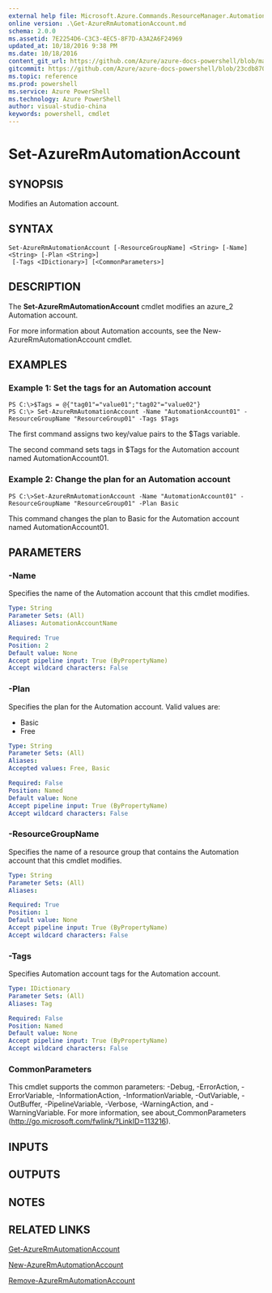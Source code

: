 ```yaml
---
external help file: Microsoft.Azure.Commands.ResourceManager.Automation.dll-Help.xml
online version: .\Get-AzureRmAutomationAccount.md
schema: 2.0.0
ms.assetid: 7E2254D6-C3C3-4EC5-8F7D-A3A2A6F24969
updated_at: 10/18/2016 9:38 PM
ms.date: 10/18/2016
content_git_url: https://github.com/Azure/azure-docs-powershell/blob/master/azureps-cmdlets-docs/ResourceManager/AzureRM.Automation/v1.0.12/Set-AzureRmAutomationAccount.md
gitcommit: https://github.com/Azure/azure-docs-powershell/blob/23cdb8705d4ab9807c0e21b238f3b134a7d49c7d/azureps-cmdlets-docs/ResourceManager/AzureRM.Automation/v1.0.12/Set-AzureRmAutomationAccount.md
ms.topic: reference
ms.prod: powershell
ms.service: Azure PowerShell
ms.technology: Azure PowerShell
author: visual-studio-china
keywords: powershell, cmdlet
---
```


# Set-AzureRmAutomationAccount

## SYNOPSIS
Modifies an Automation account.

## SYNTAX

```
Set-AzureRmAutomationAccount [-ResourceGroupName] <String> [-Name] <String> [-Plan <String>]
 [-Tags <IDictionary>] [<CommonParameters>]
```

## DESCRIPTION
The **Set-AzureRmAutomationAccount** cmdlet modifies an azure_2 Automation account.

For more information about Automation accounts, see the New-AzureRmAutomationAccount cmdlet.

## EXAMPLES

### Example 1: Set the tags for an Automation account
```
PS C:\>$Tags = @{"tag01"="value01";"tag02"="value02"}
PS C:\> Set-AzureRmAutomationAccount -Name "AutomationAccount01" -ResourceGroupName "ResourceGroup01" -Tags $Tags
```

The first command assigns two key/value pairs to the $Tags variable.

The second command sets tags in $Tags for the Automation account named AutomationAccount01.

### Example 2: Change the plan for an Automation account
```
PS C:\>Set-AzureRmAutomationAccount -Name "AutomationAccount01" -ResourceGroupName "ResourceGroup01" -Plan Basic
```

This command changes the plan to Basic for the Automation account named AutomationAccount01.

## PARAMETERS

### -Name
Specifies the name of the Automation account that this cmdlet modifies.

```yaml
Type: String
Parameter Sets: (All)
Aliases: AutomationAccountName

Required: True
Position: 2
Default value: None
Accept pipeline input: True (ByPropertyName)
Accept wildcard characters: False
```

### -Plan
Specifies the plan for the Automation account.
Valid values are: 

- Basic 
- Free

```yaml
Type: String
Parameter Sets: (All)
Aliases: 
Accepted values: Free, Basic

Required: False
Position: Named
Default value: None
Accept pipeline input: True (ByPropertyName)
Accept wildcard characters: False
```

### -ResourceGroupName
Specifies the name of a resource group that contains the Automation account that this cmdlet modifies.

```yaml
Type: String
Parameter Sets: (All)
Aliases: 

Required: True
Position: 1
Default value: None
Accept pipeline input: True (ByPropertyName)
Accept wildcard characters: False
```

### -Tags
Specifies Automation account tags for the Automation account.

```yaml
Type: IDictionary
Parameter Sets: (All)
Aliases: Tag

Required: False
Position: Named
Default value: None
Accept pipeline input: True (ByPropertyName)
Accept wildcard characters: False
```

### CommonParameters
This cmdlet supports the common parameters: -Debug, -ErrorAction, -ErrorVariable, -InformationAction, -InformationVariable, -OutVariable, -OutBuffer, -PipelineVariable, -Verbose, -WarningAction, and -WarningVariable. For more information, see about_CommonParameters (http://go.microsoft.com/fwlink/?LinkID=113216).

## INPUTS

## OUTPUTS

## NOTES

## RELATED LINKS

[Get-AzureRmAutomationAccount](.\Get-AzureRmAutomationAccount.md)

[New-AzureRmAutomationAccount](.\New-AzureRmAutomationAccount.md)

[Remove-AzureRmAutomationAccount](.\Remove-AzureRmAutomationAccount.md)


